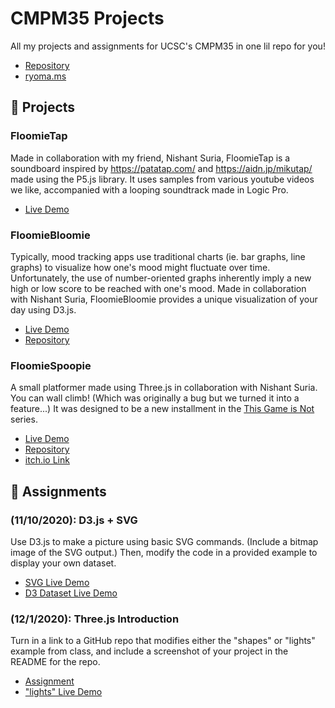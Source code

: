 # CMPM35 Projects
All my projects and assignments for UCSC's CMPM35 in one lil repo for you!
- [Repository](https://github.com/ryomams/CMPM35)
- [ryoma.ms](https://ryoma.ms)

💪 Projects
---
### FloomieTap
Made in collaboration with my friend, Nishant Suria, FloomieTap is a soundboard inspired by <https://patatap.com/> and <https://aidn.jp/mikutap/> made using the P5.js library. It uses samples from various youtube videos we like, accompanied with a looping soundtrack made in Logic Pro.

- [Live Demo](https://ryomams.github.io/CMPM35/FloomieTap/index.html)

### FloomieBloomie
<p> Typically, mood tracking apps use traditional charts (ie. bar graphs, line graphs) to visualize how one's mood might fluctuate over time. Unfortunately, the use of number-oriented graphs inherently imply a new high or low score to be reached with one's mood. Made in collaboration with Nishant Suria, FloomieBloomie provides a unique visualization of your day using D3.js.</p>

- [Live Demo](https://ryomams.github.io/FloomieBloomie)
- [Repository](https://github.com/ryomams/FloomieBloomie)

### FloomieSpoopie
<p> A small platformer made using Three.js in collaboration with Nishant Suria. You can wall climb! (Which was originally a bug but we turned it into a feature...) It was designed to be a new installment in the <a href="https://itch.io/c/1305039/this-game-is-not">This Game is Not</a> series.</p>

- [Live Demo](https://ryomams.github.io/FloomieSpoopie)
- [Repository](https://github.com/ryomams/FloomieSpoopie)
- [itch.io Link](https://ryomams.itch.io/school-project)

🍎 Assignments
---
### (11/10/2020): D3.js + SVG
<p> Use D3.js to make a picture using basic SVG commands. (Include a bitmap image of the SVG output.) Then, modify the code in a provided example to display your own dataset. </p>

- [SVG Live Demo](https://ryomams.github.io/CMPM35/Assignments/11-10-2020/shapes.html) 
- [D3 Dataset Live Demo](https://ryomams.github.io/CMPM35/Assignments/11-10-2020/index.html)

### (12/1/2020): Three.js Introduction
<p>Turn in a link to a GitHub repo that modifies either the "shapes" or "lights" example from class, and include a screenshot of your project in the README for the repo.</p>

- [Assignment](https://ryomams.github.io/CMPM35/Assignments/12-1-2020/)
- ["lights" Live Demo](https://ryomams.github.io/CMPM35/Assignments/12-1-2020/3_lights.html)
